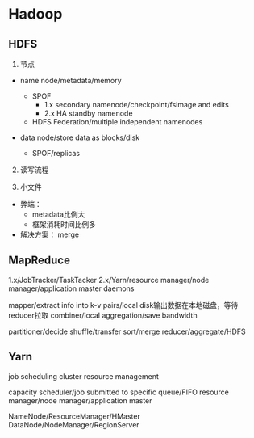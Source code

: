 # Hadoop



## HDFS
1. 节点
  - name node/metadata/memory
     - SPOF
        - 1.x secondary namenode/checkpoint/fsimage and edits
        - 2.x HA standby namenode
     - HDFS Federation/multiple independent namenodes

  - data node/store data as blocks/disk
    - SPOF/replicas
    
2. 读写流程

3. 小文件
  - 弊端：
    - metadata比例大
    - 框架消耗时间比例多
  - 解决方案： merge




## MapReduce
1.x/JobTracker/TaskTacker
2.x/Yarn/resource manager/node manager/application master daemons

mapper/extract info into k-v pairs/local disk输出数据在本地磁盘，等待reducer拉取
combiner/local aggregation/save bandwidth

partitioner/decide
shuffle/transfer
sort/merge
reducer/aggregate/HDFS


## Yarn
job scheduling
cluster resource management

capacity scheduler/job submitted to specific queue/FIFO
resource manager/node manager/application master

NameNode/ResourceManager/HMaster
DataNode/NodeManager/RegionServer




```

